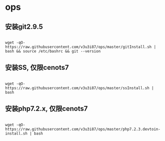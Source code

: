 # ops

## 安装git2.9.5

````text

wget -qO- https://raw.githubusercontent.com/v3u3i87/ops/master/gitInstall.sh | bash && source /etc/bashrc && git --version

````

## 安装SS, 仅限cenots7 

````text

wget -qO- https://raw.githubusercontent.com/v3u3i87/ops/master/ssInstall.sh | bash

````


## 安装php7.2.x, 仅限cenots7 
```text

wget -qO- https://raw.githubusercontent.com/v3u3i87/ops/master/php7.2.3.devtoin-install.sh | bash

```
